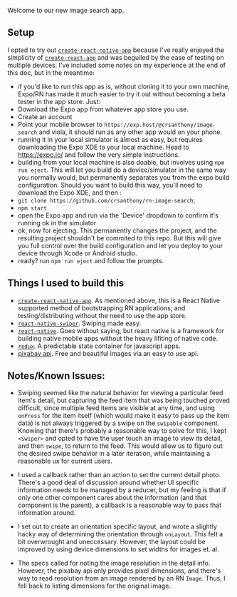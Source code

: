 Welcome to our new image search app.

## Setup
I opted to try out [`create-react-native-app`](https://github.com/react-community/create-react-native-app) because I've really enjoyed the simplicity of [`create-react-app`](https://github.com/facebookincubator/create-react-app) and was beguiled by the ease of testing on multiple devices. I've included some notes on my experience at the end of this doc, but in the meantime:
- if you'd like to run this app as is, without cloning it to your own machine, Expo/RN has made it much easier to try it out without becoming a beta tester in the app store.  Just:
- Download the Expo app from whatever app store you use.
- Create an account
- Point your mobile browser to `https://exp.host/@crsanthony/image-search` and viola, it should run as any other app would on your phone.
- running it in your local simulator is almost as easy, but requires downloading the Expo XDE to your local machine. Head to https://expo.io/ and follow the very simple instructions.
- building from your local machine is also doable, but involves using `npm run eject`.  This will let you build do a device/simulator in the same way you normally would, but permanently separates you from the expo build configuration.
Should you want to build this way, you'll need to download the Expo XDE, and then :
- `git clone https://github.com/crsanthony/rn-image-search`;
- `npm start`
- open the Expo app and run via the 'Device' dropdown to confirm it's running ok in the simulator
- ok, now for ejecting.  This permanently changes the project, and the resulting project shouldn't be commited to this repo.  But this will give you full control over the build configuration and let you deploy to your device through Xcode or Android studio.
- ready? run `npm run eject` and follow the prompts.

## Things I used to build this
- [`create-react-native-app`](https://github.com/react-community/create-react-native-app).  As mentioned above, this is a React Native supported method of bootstrapping RN applications, and testing/distributing without the need to use the app store.
- [`react-native-swiper`]('https://github.com/leecade/react-native-swiper'). Swiping made easy.  
- [`react-native`]('https://github.com/facebook/react-native'). Goes without saying, but react native is a framework for building native mobile apps without the heavy lifiting of native code.
- [`redux`]('https://github.com/reactjs/redux'). A predictable state container for javascript apps.
- [pixabay api]('https://pixabay.com/api/docs/').  Free and beautiful images via an easy to use api.  

## Notes/Known Issues:
- Swiping seemed like the natural behavior for viewing a particular feed item's detail, but capturing the feed item that was being touched proved difficult, since multiple feed items are visible at any time, and using `onPress` for the item itself (which would make it easy to pass up the item data) is not always triggered by a swipe on the `swipable` component.
Knowing that there's probably a reasonable way to solve for this, I kept `<Swiper>` and opted to have the user touch an image to view its detail, and then `swipe`, to return to the feed.  This would allow us to figure out the desired swipe behavior in a later iteration, while maintaining a reasonable ux for current users.

- I used a callback rather than an action to set the current detail photo. There's a good deal of discussion around whether UI specific information needs to be managed by a reducer, but my feeling is that if only one other component cares about the information (and that component is the parent), a callback is a reasonable way to pass that information around.

- I set out to create an orientation specific layout, and wrote a slightly hacky way of determining the orientation through `onLayout`.  This felt a bit overwrought and uneccessary.  However, the layout could be improved by using device dimensions to set widths for images et. al.

- The specs called for noting the image resolution in the detail info.  However, the pixabay api only provides pixel dimensions, and there's way to read resolution from an image rendered by an RN `Image`.  Thus, I fell back to listing dimensions for the original image.

  
